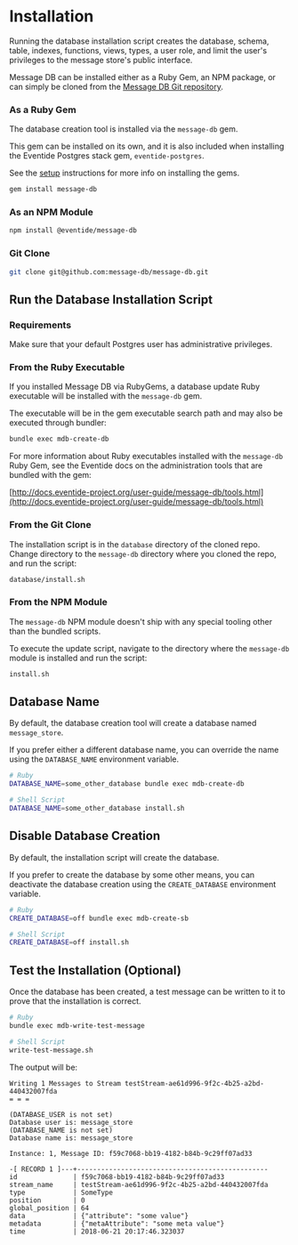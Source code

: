 # Installation

Running the database installation script creates the database, schema, table, indexes, functions, views, types, a user role, and limit the user's privileges to the message store's public interface.

Message DB can be installed either as a Ruby Gem, an NPM package, or can simply be cloned from the [Message DB Git repository](https://github.com/message-db/message-db).

### As a Ruby Gem

The database creation tool is installed via the `message-db` gem.

This gem can be installed on its own, and it is also included when installing the Eventide Postgres stack gem, `eventide-postgres`.

See the [setup](/setup/postgres.md) instructions for more info on installing the gems.

``` bash
gem install message-db
```

### As an NPM Module

``` bash
npm install @eventide/message-db
```

### Git Clone

``` bash
git clone git@github.com:message-db/message-db.git
```

## Run the Database Installation Script

### Requirements

Make sure that your default Postgres user has administrative privileges.

### From the Ruby Executable

If you installed Message DB via RubyGems, a database update Ruby executable will be installed with the `message-db` gem.

The executable will be in the gem executable search path and may also be executed through bundler:

``` bash
bundle exec mdb-create-db
```

For more information about Ruby executables installed with the `message-db` Ruby Gem, see the Eventide docs on the administration tools that are bundled with the gem:

[http://docs.eventide-project.org/user-guide/message-db/tools.html](http://docs.eventide-project.org/user-guide/message-db/tools.html)

### From the Git Clone

The installation script is in the `database` directory of the cloned repo. Change directory to the `message-db` directory where you cloned the repo, and run the script:

``` bash
database/install.sh
```

### From the NPM Module

The `message-db` NPM module doesn't ship with any special tooling other than the bundled scripts.

To execute the update script, navigate to the directory where the `message-db` module is installed and run the script:

``` bash
install.sh
```

## Database Name

By default, the database creation tool will create a database named `message_store`.

If you prefer either a different database name, you can override the name using the `DATABASE_NAME` environment variable.

``` bash
# Ruby
DATABASE_NAME=some_other_database bundle exec mdb-create-db

# Shell Script
DATABASE_NAME=some_other_database install.sh
```

## Disable Database Creation

By default, the installation script will create the database.

If you prefer to create the database by some other means, you can deactivate the database creation using the `CREATE_DATABASE` environment variable.

``` bash
# Ruby
CREATE_DATABASE=off bundle exec mdb-create-sb

# Shell Script
CREATE_DATABASE=off install.sh
```

## Test the Installation (Optional)

Once the database has been created, a test message can be written to it to prove that the installation is correct.

``` bash
# Ruby
bundle exec mdb-write-test-message

# Shell Script
write-test-message.sh
```

The output will be:

```
Writing 1 Messages to Stream testStream-ae61d996-9f2c-4b25-a2bd-440432007fda
= = =

(DATABASE_USER is not set)
Database user is: message_store
(DATABASE_NAME is not set)
Database name is: message_store

Instance: 1, Message ID: f59c7068-bb19-4182-b84b-9c29ff07ad33

-[ RECORD 1 ]---+------------------------------------------------
id              | f59c7068-bb19-4182-b84b-9c29ff07ad33
stream_name     | testStream-ae61d996-9f2c-4b25-a2bd-440432007fda
type            | SomeType
position        | 0
global_position | 64
data            | {"attribute": "some value"}
metadata        | {"metaAttribute": "some meta value"}
time            | 2018-06-21 20:17:46.323037
```
